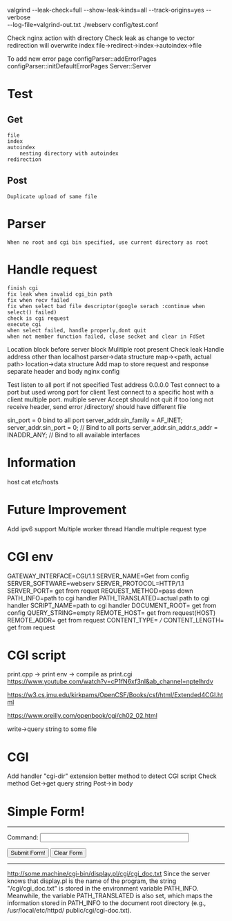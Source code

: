 valgrind --leak-check=full --show-leak-kinds=all --track-origins=yes  --verbose     
     --log-file=valgrind-out.txt          ./webserv config/test.conf

Check nginx action with directory
Check leak as change to vector
redirection will overwrite index
file->redirect->index->autoindex->file

To add new error page
    configParser::addErrorPages
    configParser::initDefaultErrorPages
    Server::Server

# Test
## Get
    file
    index
    autoindex
        nesting directory with autoindex
    redirection

## Post
    Duplicate upload of same file

# Parser 
    When no root and cgi bin specified, use current directory as root

# Handle request
    finish cgi
    fix leak when invalid cgi_bin path
    fix when recv failed
    fix when select bad file descriptor(google serach :continue when select() failed)
    check is cgi request
    execute cgi
    when select failed, handle properly,dont quit
    when not member function failed, close socket and clear in FdSet

Location block before server block
Mulitiple root present
Check leak
Handle address other than localhost
parser->data structure
    map-><path, actual path>
location->data structure
Add map to store request and response
separate header and body
nginx config


Test listen to all port if not specified
Test address 0.0.0.0
Test connect to a port but used wrong port for client
Test connect to a specific host with a client
multiple port.
multiple server
Accept should not quit
if too long not receive header, send error
/directory/ should have different file


sin_port = 0 bind to all port
server_addr.sin_family = AF_INET;
    server_addr.sin_port = 0;  // Bind to all ports
    server_addr.sin_addr.s_addr = INADDR_ANY;  // Bind to all available interfaces

# Information
host cat etc/hosts

# Future Improvement
Add ipv6 support
Multiple worker thread
Handle multiple request type


# CGI env
GATEWAY_INTERFACE=CGI/1.1
SERVER_NAME=Get from config
SERVER_SOFTWARE=webserv
SERVER_PROTOCOL=HTTP/1.1
SERVER_PORT= get from requet
REQUEST_METHOD=pass down
PATH_INFO=path to cgi handler
PATH_TRANSLATED=actual path to cgi handler
SCRIPT_NAME=path to cgi handler
DOCUMENT_ROOT= get from config
QUERY_STRING=empty
REMOTE_HOST= get from request(HOST)
REMOTE_ADDR= get from request
CONTENT_TYPE= */*
CONTENT_LENGTH= get from request

# CGI script
print.cpp -> print env -> compile as print.cgi
https://www.youtube.com/watch?v=cP1fN6xf3nI&ab_channel=nptelhrdv

https://w3.cs.jmu.edu/kirkpams/OpenCSF/Books/csf/html/Extended4CGI.html

https://www.oreilly.com/openbook/cgi/ch02_02.html

write->query string to some file

# CGI 
Add handler "cgi-dir" extension
better method to detect CGI script
Check method
    Get->get query string
    Post->in body

<HTML>
<HEAD><TITLE>Simple Form!</TITLE></HEAD>
<BODY>
<H1>Simple Form!</H1>
<HR>
<FORM ACTION="/cgi-bin/unix.pl" METHOD="GET">
Command: <INPUT TYPE="text" NAME="command" SIZE=40>
<P>
<INPUT TYPE="submit" VALUE="Submit Form!">
<INPUT TYPE="reset"  VALUE="Clear Form">
</FORM>
<HR>
</BODY>
</HTML>

http://some.machine/cgi-bin/display.pl/cgi/cgi_doc.txt
Since the server knows that display.pl is the name of the program, the string "/cgi/cgi_doc.txt" is stored in the environment variable PATH_INFO. Meanwhile, the variable PATH_TRANSLATED is also set, which maps the information stored in PATH_INFO to the document root directory (e.g., /usr/local/etc/httpd/ public/cgi/cgi-doc.txt).